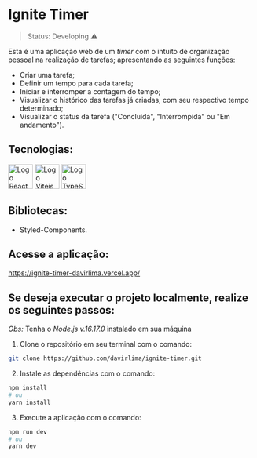 # Ignite Timer

> Status: Developing ⚠️

Esta é uma aplicação web de um _timer_ com o intuito de organização pessoal na realização de tarefas; apresentando as seguintes funções:

- Criar uma tarefa;
- Definir um tempo para cada tarefa;
- Iniciar e interromper a contagem do tempo;
- Visualizar o histórico das tarefas já criadas, com seu respectivo tempo determinado;
- Visualizar o status da tarefa ("Concluída", "Interrompida" ou "Em andamento").

## Tecnologias:

<div style=display: inline-block>
  <img 
    height="50px"
    src="https://cdn.jsdelivr.net/gh/devicons/devicon/icons/react/react-original.svg"
    alt="Logo React"
  />
  <img
      height="50px"
      src="https://vitejs.dev/logo-with-shadow.png"
      alt="Logo Vitejs"
  />
  <img 
    height="50px"
    src="https://cdn.jsdelivr.net/gh/devicons/devicon/icons/typescript/typescript-original.svg"
    alt="Logo TypeScript"
  />
</div>

## Bibliotecas:

- Styled-Components.

## Acesse a aplicação:

<https://ignite-timer-davirlima.vercel.app/>

## Se deseja executar o projeto localmente, realize os seguintes passos:

_Obs:_ Tenha o _Node.js v.16.17.0_ instalado em sua máquina

1. Clone o repositório em seu terminal com o comando:

```bash
git clone https://github.com/davirlima/ignite-timer.git
```

2. Instale as dependências com o comando:

```bash
npm install
# ou
yarn install
```

3. Execute a aplicação com o comando:

```bash
npm run dev
# ou
yarn dev
```

<!--
## Interface:

* Desktop e Laptop:

<img
  src="#"
  alt="Interface da Aplicação To Do List em Desktop e Laptop"
/>

* Mobile:

<img
  height="800px"
  src="#"
  alt="Interface da Aplicação To Do List em Mobile"
/>
-->
